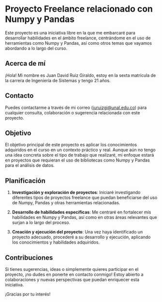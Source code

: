 # Proyecto Freelance relacionado con Numpy y Pandas

Este proyecto es una iniciativa libre en la que me embarcaré para desarrollar habilidades en el ámbito freelance, centrándome en el uso de herramientas como Numpy y Pandas, así como otros temas que vayamos abordando a lo largo del curso.

## Acerca de mí

¡Hola! Mi nombre es Juan David Ruiz Giraldo, estoy en la sexta matrícula de la carrera de Ingeniería de Sistemas y tengo 21 años.

## Contacto

Puedes contactarme a través de mi correo (juruizgi@unal.edu.co) para cualquier consulta, colaboración o sugerencia relacionada con este proyecto.

## Objetivo

El objetivo principal de este proyecto es aplicar los conocimientos adquiridos en el curso en un contexto práctico y real. Aunque aún no tengo una idea concreta sobre el tipo de trabajo que realizaré, mi enfoque estará en proyectos que requieran el uso de bibliotecas como Numpy y Pandas para el análisis de datos.

## Planificación

1. **Investigación y exploración de proyectos**: Iniciaré investigando diferentes tipos de proyectos freelance que puedan beneficiarse del uso de Numpy, Pandas y otras herramientas relacionadas.
   
2. **Desarrollo de habilidades específicas**: Me centraré en fortalecer mis habilidades en Numpy y Pandas, así como en otras áreas relevantes que surjan a lo largo del proceso.

3. **Creación y ejecución del proyecto**: Una vez haya identificado un proyecto adecuado, procederé a su desarrollo y ejecución, aplicando los conocimientos y habilidades adquiridos.

## Contribuciones

Si tienes sugerencias, ideas o simplemente quieres participar en el proyecto, ¡no dudes en ponerte en contacto conmigo! Estoy abierto a colaboraciones y nuevas perspectivas que puedan enriquecer esta iniciativa.

¡Gracias por tu interés!

